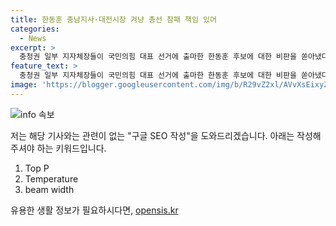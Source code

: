 ```yaml
---
title: 한동훈 충남지사·대전시장 겨냥 총선 참패 책임 있어
categories:
  - News
excerpt: >
  충청권 일부 지자체장들이 국민의힘 대표 선거에 출마한 한동훈 후보에 대한 비판을 쏟아냈다. 김태흠 충남지사는 총선 참패에 대한 자숙 시간이 필요하다며, 이장우 대전시장은 공천 문제가 있었다고 지적했다. 그러나 김 지사는 한 후보의 러닝메이트로 최고위원에 도전하는 장동혁 의원은 지지하며, 이장우 대전시장도 한 위원장은 우리 당의 자산이다고 밝혔다. 그들의 발언은 대표 선거에 대한 관심을 높일 것으로 보인다.
feature_text: >
  충청권 일부 지자체장들이 국민의힘 대표 선거에 출마한 한동훈 후보에 대한 비판을 쏟아냈다. 김태흠 충남지사는 총선 참패에 대한 자숙 시간이 필요하다며, 이장우 대전시장은 공천 문제가 있었다고 지적했다. 그러나 김 지사는 한 후보의 러닝메이트로 최고위원에 도전하는 장동혁 의원은 지지하며, 이장우 대전시장도 한 위원장은 우리 당의 자산이다고 밝혔다. 그들의 발언은 대표 선거에 대한 관심을 높일 것으로 보인다.
image: 'https://blogger.googleusercontent.com/img/b/R29vZ2xl/AVvXsEixyZcFfHzMRdzZMjFBmAUKJYCLCGyLL1o632UiGVXcaFdKo_bkvkuCioo0uUKlGfBVcT3P84aROyZIXSBEx3Aw5nCQ3pTgDom1WDC4m8eifvWiAmWEEVb4x6G_l8C0QH225ldMjyaFvpxGEBGNO37VmDTDMHGhJPq73UglMfDca1-0aw/s1600/blogspot.png'
---
```


<p><img src="https://blogger.googleusercontent.com/img/b/R29vZ2xl/AVvXsEixyZcFfHzMRdzZMjFBmAUKJYCLCGyLL1o632UiGVXcaFdKo_bkvkuCioo0uUKlGfBVcT3P84aROyZIXSBEx3Aw5nCQ3pTgDom1WDC4m8eifvWiAmWEEVb4x6G_l8C0QH225ldMjyaFvpxGEBGNO37VmDTDMHGhJPq73UglMfDca1-0aw/s1600/blogspot.png" alt="info 속보" /></p>

<p>저는 해당 기사와는 관련이 없는 "구글 SEO 작성"을 도와드리겠습니다. 아래는 작성해주셔야 하는 키워드입니다.</p>

<ol>
<li>Top P</li>
<li>Temperature</li>
<li>beam width</li>
</ol>
유용한 생활 정보가 필요하시다면, <a href="https://opensis.kr" rel="dofollow">opensis.kr</a>


